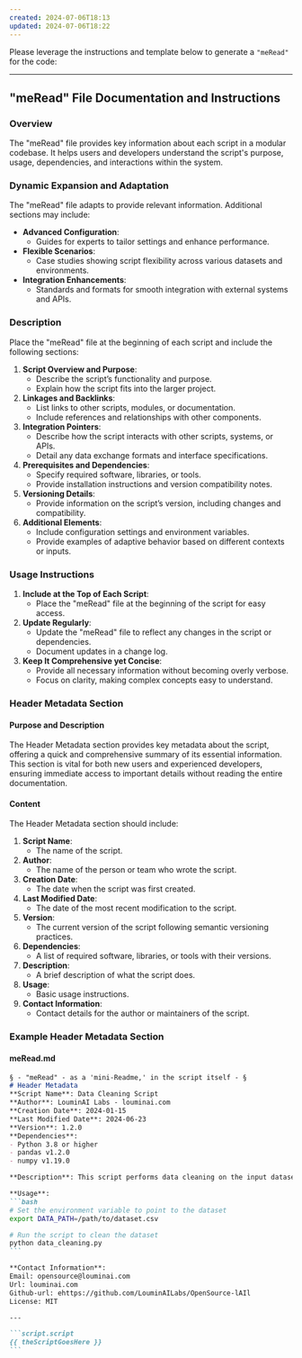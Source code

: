 ```yaml
---
created: 2024-07-06T18:13
updated: 2024-07-06T18:22
---
```

Please leverage the instructions and template below to generate a `"meRead"` for the code:

---

## "meRead" File Documentation and Instructions

### Overview

The "meRead" file provides key information about each script in a modular codebase. It helps users and developers understand the script's purpose, usage, dependencies, and interactions within the system.

### Dynamic Expansion and Adaptation

The "meRead" file adapts to provide relevant information. Additional sections may include:
- **Advanced Configuration**:
  - Guides for experts to tailor settings and enhance performance.
- **Flexible Scenarios**:
  - Case studies showing script flexibility across various datasets and environments.
- **Integration Enhancements**:
  - Standards and formats for smooth integration with external systems and APIs.

### Description

Place the "meRead" file at the beginning of each script and include the following sections:
1. **Script Overview and Purpose**:
   - Describe the script’s functionality and purpose.
   - Explain how the script fits into the larger project.
2. **Linkages and Backlinks**:
   - List links to other scripts, modules, or documentation.
   - Include references and relationships with other components.
3. **Integration Pointers**:
   - Describe how the script interacts with other scripts, systems, or APIs.
   - Detail any data exchange formats and interface specifications.
4. **Prerequisites and Dependencies**:
   - Specify required software, libraries, or tools.
   - Provide installation instructions and version compatibility notes.
5. **Versioning Details**:
   - Provide information on the script’s version, including changes and compatibility.
6. **Additional Elements**:
   - Include configuration settings and environment variables.
   - Provide examples of adaptive behavior based on different contexts or inputs.

### Usage Instructions

1. **Include at the Top of Each Script**:
   - Place the "meRead" file at the beginning of the script for easy access.
2. **Update Regularly**:
   - Update the "meRead" file to reflect any changes in the script or dependencies.
   - Document updates in a change log.
3. **Keep It Comprehensive yet Concise**:
   - Provide all necessary information without becoming overly verbose.
   - Focus on clarity, making complex concepts easy to understand.

### Header Metadata Section

#### Purpose and Description

The Header Metadata section provides key metadata about the script, offering a quick and comprehensive summary of its essential information. This section is vital for both new users and experienced developers, ensuring immediate access to important details without reading the entire documentation.

#### Content

The Header Metadata section should include:
1. **Script Name**:
   - The name of the script.
2. **Author**:
   - The name of the person or team who wrote the script.
3. **Creation Date**:
   - The date when the script was first created.
4. **Last Modified Date**:
   - The date of the most recent modification to the script.
5. **Version**:
   - The current version of the script following semantic versioning practices.
6. **Dependencies**:
   - A list of required software, libraries, or tools with their versions.
7. **Description**:
   - A brief description of what the script does.
8. **Usage**:
   - Basic usage instructions.
9. **Contact Information**:
   - Contact details for the author or maintainers of the script.

### Example Header Metadata Section

#### meRead.md

~~~markdown title:meRead.md
§ - "meRead" - as a 'mini-Readme,' in the script itself - §
# Header Metadata
**Script Name**: Data Cleaning Script
**Author**: LouminAI Labs - louminai.com
**Creation Date**: 2024-01-15
**Last Modified Date**: 2024-06-23
**Version**: 1.2.0
**Dependencies**:
- Python 3.8 or higher
- pandas v1.2.0
- numpy v1.19.0

**Description**: This script performs data cleaning on the input dataset, removing null values and standardizing column names. It ensures data quality and consistency for subsequent analysis.

**Usage**:
```bash
# Set the environment variable to point to the dataset
export DATA_PATH=/path/to/dataset.csv

# Run the script to clean the dataset
python data_cleaning.py
```

**Contact Information**: 
Email: opensource@louminai.com
Url: louminai.com
Github-url: ehttps://github.com/LouminAILabs/OpenSource-lAIl
License: MIT

---

```script.script
{{ theScriptGoesHere }}
```